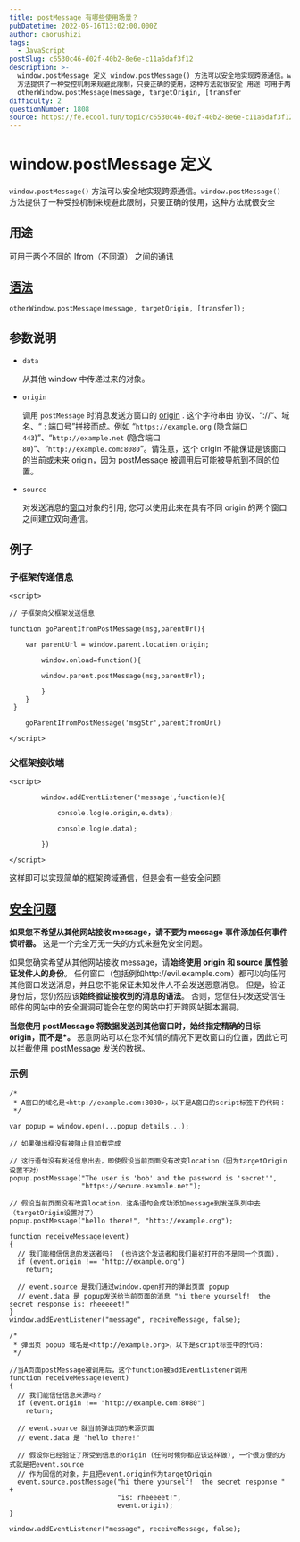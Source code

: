 ```yaml
---
title: postMessage 有哪些使用场景？
pubDatetime: 2022-05-16T13:02:00.000Z
author: caorushizi
tags:
  - JavaScript
postSlug: c6530c46-d02f-40b2-8e6e-c11a6daf3f12
description: >-
  window.postMessage 定义 window.postMessage() 方法可以安全地实现跨源通信。window.postMessage()
  方法提供了一种受控机制来规避此限制，只要正确的使用，这种方法就很安全 用途 可用于两个不同的Ifrom（不同源） 之间的通讯 语法
  otherWindow.postMessage(message, targetOrigin, [transfer
difficulty: 2
questionNumber: 1808
source: https://fe.ecool.fun/topic/c6530c46-d02f-40b2-8e6e-c11a6daf3f12
---
```


# window.postMessage 定义

`window.postMessage()` 方法可以安全地实现跨源通信。`window.postMessage()` 方法提供了一种受控机制来规避此限制，只要正确的使用，这种方法就很安全

## 用途

可用于两个不同的 Ifrom（不同源） 之间的通讯

## [语法](https://developer.mozilla.org/zh-CN/docs/Web/API/Window/postMessage#syntax "Permalink to 语法")

```
otherWindow.postMessage(message, targetOrigin, [transfer]);
```

## 参数说明

- `data`

  从其他 window 中传递过来的对象。

- `origin`

  调用 `postMessage` 时消息发送方窗口的 [origin](https://developer.mozilla.org/en-US/docs/Origin "This is a link to an unwritten page") . 这个字符串由 协议、“://“、域名、“ : 端口号”拼接而成。例如 “`https://example.org` (隐含端口 `443`)”、“`http://example.net` (隐含端口 `80`)”、“`http://example.com:8080`”。请注意，这个 origin 不能保证是该窗口的当前或未来 origin，因为 postMessage 被调用后可能被导航到不同的位置。

- `source`

  对发送消息的[窗口](https://developer.mozilla.org/en-US/docs/Web/API/Window)对象的引用; 您可以使用此来在具有不同 origin 的两个窗口之间建立双向通信。

## 例子

### 子框架传递信息

```
<script>

// 子框架向父框架发送信息

function goParentIfromPostMessage(msg,parentUrl){

    var parentUrl = window.parent.location.origin;

        window.onload=function(){

        window.parent.postMessage(msg,parentUrl);

        }
    }
 }

    goParentIfromPostMessage('msgStr',parentIfromUrl)

</script>

```

### 父框架接收端

```
<script>

        window.addEventListener('message',function(e){

            console.log(e.origin,e.data);

            console.log(e.data);

        })

</script>

```

这样即可以实现简单的框架跨域通信，但是会有一些安全问题

## [安全问题](https://developer.mozilla.org/zh-CN/docs/Web/API/Window/postMessage#security_concerns "Permalink to 安全问题")

**如果您不希望从其他网站接收 message，请不要为 message 事件添加任何事件侦听器。** 这是一个完全万无一失的方式来避免安全问题。

如果您确实希望从其他网站接收 message，请**始终使用 origin 和 source 属性验证发件人的身份**。 任何窗口（包括例如http://evil.example.com）都可以向任何其他窗口发送消息，并且您不能保证未知发件人不会发送恶意消息。 但是，验证身份后，您仍然应该**始终验证接收到的消息的语法**。 否则，您信任只发送受信任邮件的网站中的安全漏洞可能会在您的网站中打开跨网站脚本漏洞。

**当您使用 postMessage 将数据发送到其他窗口时，始终指定精确的目标 origin，而不是\*。** 恶意网站可以在您不知情的情况下更改窗口的位置，因此它可以拦截使用 postMessage 发送的数据。

### [示例](https://developer.mozilla.org/zh-CN/docs/Web/API/Window/postMessage#example "Permalink to 示例")

```
/*
 * A窗口的域名是<http://example.com:8080>，以下是A窗口的script标签下的代码：
 */

var popup = window.open(...popup details...);

// 如果弹出框没有被阻止且加载完成

// 这行语句没有发送信息出去，即使假设当前页面没有改变location（因为targetOrigin设置不对）
popup.postMessage("The user is 'bob' and the password is 'secret'",
                  "https://secure.example.net");

// 假设当前页面没有改变location，这条语句会成功添加message到发送队列中去（targetOrigin设置对了）
popup.postMessage("hello there!", "http://example.org");

function receiveMessage(event)
{
  // 我们能相信信息的发送者吗?  (也许这个发送者和我们最初打开的不是同一个页面).
  if (event.origin !== "http://example.org")
    return;

  // event.source 是我们通过window.open打开的弹出页面 popup
  // event.data 是 popup发送给当前页面的消息 "hi there yourself!  the secret response is: rheeeeet!"
}
window.addEventListener("message", receiveMessage, false);
```

```
/*
 * 弹出页 popup 域名是<http://example.org>，以下是script标签中的代码:
 */

//当A页面postMessage被调用后，这个function被addEventListener调用
function receiveMessage(event)
{
  // 我们能信任信息来源吗？
  if (event.origin !== "http://example.com:8080")
    return;

  // event.source 就当前弹出页的来源页面
  // event.data 是 "hello there!"

  // 假设你已经验证了所受到信息的origin (任何时候你都应该这样做), 一个很方便的方式就是把event.source
  // 作为回信的对象，并且把event.origin作为targetOrigin
  event.source.postMessage("hi there yourself!  the secret response " +
                           "is: rheeeeet!",
                           event.origin);
}

window.addEventListener("message", receiveMessage, false);
```
